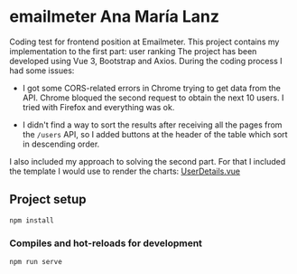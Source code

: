 # emailmeter Ana María Lanz
Coding test for frontend position at Emailmeter.
This project contains my implementation to the first part: user ranking
The project has been developed using Vue 3, Bootstrap and Axios.
During the coding process I had some issues:
* I got some CORS-related errors in Chrome trying to get data from the API. Chrome bloqued the second request to obtain the next 10 users. I tried with Firefox and everything was ok.

* I didn't find a way to sort the results after receiving all the pages from the `/users` API, so I added buttons at the header of the table which sort in descending order.

I also included my approach to solving the second part. For that I included the template I would use to render the charts: [UserDetails.vue](src/components/UserDetails.vue)

## Project setup
```
npm install
```

### Compiles and hot-reloads for development
```
npm run serve
```


